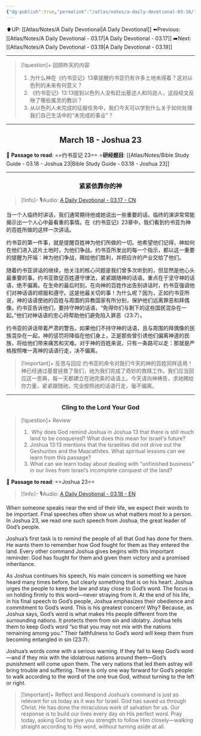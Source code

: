 ```yaml
---
{"dg-publish":true,"permalink":"/atlas/notes/a-daily-devotional-03-18/"}
---
```


 ⬆️UP: [[Atlas/Notes/A Daily Devotional\|A Daily Devotional]]
⬅️Previous: [[Atlas/Notes/A Daily Devotional - 03.17\|A Daily Devotional - 03.17]]
➡️Next: [[Atlas/Notes/A Daily Devotional - 03.19\|A Daily Devotional - 03.19]]

---

> [!question]+ 回顾昨天的内容
> 1. ⁠为什么神在《约书亚记》13章提醒约书亚仍有许多土地未得着？这对以色列的未来有何意义？
> 2. ⁠《约书亚记》13:13提到以色列人没有赶出基述人和玛迦人，这段经文反映了哪些属灵的教训？
> 3. ⁠从以色列人未完成的征服任务中，我们今天可以学到什么关于如何处理我们自己生活中的“未完成的事业”？


---
## <center>March 18 -  Joshua 23</center>

📖 **Passage to read**: ==约书亚记 23==
⭐**研经题目**: [[Atlas/Notes/Bible Study Guide - 03.18 - Joshua 23\|Bible Study Guide - 03.18 - Joshua 23]]

---
### <center>紧紧依靠你的神</center>

> [!info]- 🎙️Audio: [A Daily Devotional - 03.17 - CN]()

当一个人临终时讲话，我们通常期待他或她说出一些重要的话。临终的演讲常常能揭示出一个人心中最看重的事情。在《约书亚记》23章中，我们看到约书亚为神的百姓所做的这样一次讲话。

约书亚的第一件事，就是提醒百姓神为他们所做的一切。他希望他们记得，神如何在他们进入这片土地时，为他们争战。约书亚所发出的每一个指示，都以这一重要的提醒为开端：神为他们争战，赐给他们胜利，并把应许的产业交给了他们。

随着约书亚讲话的继续，他关注的核心问题是我们曾多次听到的，但显然是他心头最重要的事。约书亚敦促百姓遵守律法，紧紧跟随神的话语。重点在于坚守神的话语，绝不偏离。在生命的最后时刻，在向神的百姓作出告别讲话时，约书亚强调他们对神话语的顺服和遵守。这是他最关切的事！为什么呢？因为，正如约书亚所说，神的话语使祂的百姓与周围的异教国家有所分别，保护他们远离罪恶和拜偶像。约书亚告诉他们，要持守神的话语，“免得你们与剩下的这些国民混杂在一起。”他们对神话语的忠心将帮助他们避免陷入罪恶（23:7）。

约书亚的讲话带着严肃的警告。如果他们不持守神的话语，且与周围的拜偶像的民族混杂在一起，神的惩罚将降临在他们身上，正是那些曾引诱他们偏离神道的民族，将给他们带来痛苦和灾难。对于神的百姓来说，只有一条路可以走：那就是严格按照唯一真神的话语行走，决不偏离。

> [!important]+ 反思与回应
约书亚的命令对我们今天的神的百姓同样适用！神已经通过基督拯救了我们，祂为我们完成了奇妙的救赎工作。我们应当回应这一恩典，每一天都建立在祂完美的话语上。今天请向神祷告，求祂赐给你力量，紧紧跟随祂，完全按照祂的话语行走，毫不偏离。



---
### <center>Cling to the Lord Your God</center>

> [!question]+ Review
> 1. ⁠ ⁠Why does God remind Joshua in Joshua 13 that there is still much land to be conquered? What does this mean for Israel's future?
> 2. ⁠Joshua 13:13 mentions that the Israelites did not drive out the Geshurites and the Maacathites. What spiritual lessons can we learn from this passage?
> 3. ⁠What can we learn today about dealing with "unfinished business" in our lives from Israel’s incomplete conquest of the land?

📖 **Passage to read**: ==Joshua 23==

> [!info]- 🎙️Audio: [A Daily Devotional - 03.18 - EN]()  

When someone speaks near the end of their life, we expect their words to be important. Final speeches often show us what matters most to a person. In Joshua 23, we read one such speech from Joshua, the great leader of God’s people.

Joshua’s first task is to remind the people of all that God has done for them. He wants them to remember how God fought for them as they entered the land. Every other command Joshua gives begins with this important reminder: God has fought for them and given them victory and a promised inheritance.

As Joshua continues his speech, his main concern is something we have heard many times before, but clearly something that is on his heart. Joshua urges the people to keep the law and stay close to God’s word. The focus is on holding firmly to this word—never straying from it. At the end of his life, in his final speech to God’s people, Joshua emphasizes their obedience and commitment to God’s word. This is his greatest concern! Why? Because, as Joshua says, God’s word is what makes His people different from the surrounding nations. It protects them from sin and idolatry. Joshua tells them to keep God’s word “so that you may not mix with the nations remaining among you.” Their faithfulness to God’s word will keep them from becoming entangled in sin (23:7).

Joshua’s words come with a serious warning. If they fail to keep God’s word—and if they mix with the idolatrous nations around them—God’s punishment will come upon them. The very nations that led them astray will bring trouble and suffering. There is only one way forward for God’s people: to walk according to the word of the one true God, without turning to the left or right.

> [!important]+ Reflect and Respond
Joshua’s command is just as relevant for us today as it was for Israel. God has saved us through Christ. He has done the miraculous work of salvation for us. Our response is to build our lives every day on His perfect word. Pray today, asking God to give you strength to follow Him closely—walking straight according to His word, without turning aside at all.


































